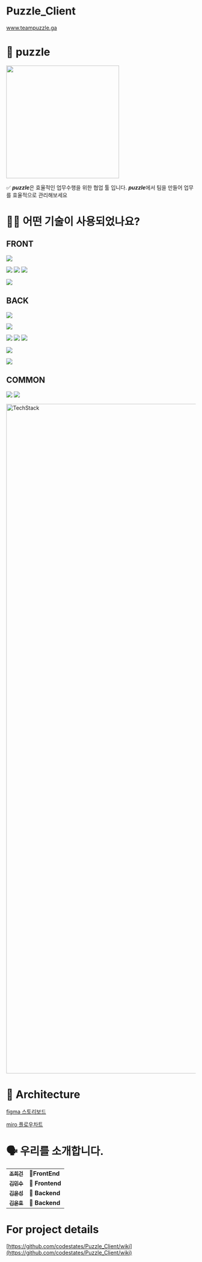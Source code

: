 # Puzzle_Client
www.teampuzzle.ga

# 🏨 puzzle
<img src=https://images.velog.io/images/unow30/post/7eb04ec8-16b5-4521-a89a-5c9b664748e1/Puzzle_Logo_%20Square.png width=300 height=300 />

✅ 
***puzzle***은 효율적인 업무수행을 위한 협업 툴 입니다. ***puzzle***에서 팀을 만들어 업무를 효율적으로 관리해보세요


# 🕵🏼 어떤 기술이 사용되었나요?

## FRONT
![](https://img.shields.io/badge/FRONT-Javascript-F7DF1E?style=for-the-badge&logo=JavaScript)

![](https://img.shields.io/badge/FRONT-React-61DAFB?style=for-the-badge&logo=React) ![](https://img.shields.io/badge/FRONT-React--dom-61DAFB?style=for-the-badge&logo=React) ![](https://img.shields.io/badge/FRONT-react--script-61DAFB?style=for-the-badge&logo=React) 

![](https://img.shields.io/badge/FRONT-react--router--dom-CA4245?style=for-the-badge&logo=react-router)

## BACK
![](https://img.shields.io/badge/BACK-Node.JS-339933?style=for-the-badge&logo=Node.js)

![](https://img.shields.io/badge/BACK-my--sql-4479A1?style=for-the-badge&logo=mysql)

![](https://img.shields.io/badge/BACK-EC2-FF9900?style=for-the-badge&logo=) ![](https://img.shields.io/badge/BACK-RDS-FF9900?style=for-the-badge&logo=) ![](https://img.shields.io/badge/BACK-S3-FF9900?style=for-the-badge&logo=)

![](https://img.shields.io/badge/BACK-Express-092E20?style=for-the-badge)

![](https://img.shields.io/badge/BACK-sequelize-092E20?style=for-the-badge&logo=sequelize)

## COMMON

![](https://img.shields.io/badge/FRONT/Back-axios-white?style=for-the-badge) ![](https://img.shields.io/badge/FRONT/Back-dotenv-white?style=for-the-badge)

<img width="1781" alt="TechStack" src="https://images.velog.io/images/unow30/post/6f584ab5-2ac3-421f-b2bd-aa85a8c29e31/%ED%99%94%EB%A9%B4%20%EC%BA%A1%EC%B2%98%202021-01-01%20215107.png">

# 🔨 Architecture

[figma 스토리보드](https://www.figma.com/file/fk7uku8sSoboQyXBzrwUIM/ABO_PUZZLE)

[miro 플로우차트](https://miro.com/app/board/o9J_lZ7xm-Y=/)


# 🗣 우리를 소개합니다.

<table>
  <tbody>
    <tr>
      <td align="center">
        <a href="https://github.com/Jo-turn">
          <sub>
            <b>조희건</b>
          </sub>
        </a>
        <br>
      </td>
      <td>
        <strong>🏁FrontEnd</strong>
      </td>
    </tr>
     <tr>
      <td align="center">
        <a href="https://github.com/DevMinsuKim">
          <sub>
            <b>김민수</b>
          </sub>
        </a>
        <br>
      </td>
      <td>
        <strong>🏁 Frontend</strong>
      </td>
    </tr>
      <td align="center">
        <a href="https://github.com/kys88">
          <sub>
            <b>김윤성</b>
          </sub>
        </a>
        <br>
      </td>
      <td>
        <strong>🏴 Backend</strong>
      </td>
    </tr>
    <tr>
      <td align="center">
        <a href="https://github.com/unow30">
          <sub>
            <b>김윤호</b>
          </sub>
        </a>
        <br>
      </td>
      <td>
        <strong>🏴 Backend</strong>
      </td>
    </tr>
    <tr>
  </tbody>
</table>



# For project details

[https://github.com/codestates/Puzzle_Client/wiki](https://github.com/codestates/Puzzle_Client/wiki)
